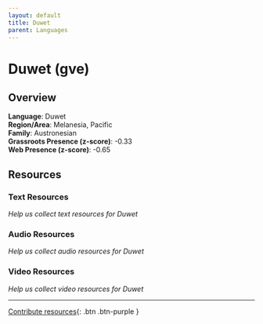 ```yaml
---
layout: default
title: Duwet
parent: Languages
---
```


# Duwet (gve)

## Overview

**Language**: Duwet  
**Region/Area**: Melanesia, Pacific  
**Family**: Austronesian  
**Grassroots Presence (z-score)**: -0.33  
**Web Presence (z-score)**: -0.65  

## Resources

### Text Resources
*Help us collect text resources for Duwet*

### Audio Resources
*Help us collect audio resources for Duwet*

### Video Resources
*Help us collect video resources for Duwet*

---

[Contribute resources](https://forms.office.com/e/1SfLJx3u1r){: .btn .btn-purple }
